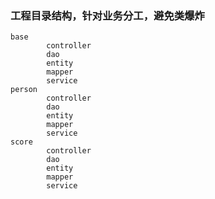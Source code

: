 ### 工程目录结构，针对业务分工，避免类爆炸

```
base
		controller
		dao
		entity
		mapper
		service
person
		controller
		dao
		entity
		mapper
		service
score
		controller
		dao
		entity
		mapper
		service
```